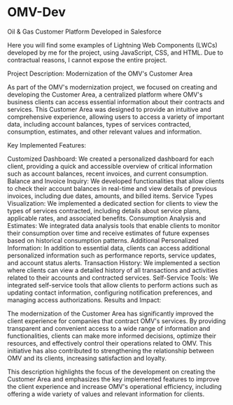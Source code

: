 # OMV-Dev
Oil &amp; Gas Customer Platform Developed in Salesforce 

Here you will find some examples of Lightning Web Components (LWCs) developed by me for the project, using JavaScript, CSS, and HTML. 
Due to contractual reasons, I cannot expose the entire project.

Project Description: Modernization of the OMV's Customer Area

As part of the OMV's modernization project, we focused on creating and developing the Customer Area, a centralized platform where OMV's business clients can access essential information about their contracts and services. This Customer Area was designed to provide an intuitive and comprehensive experience, allowing users to access a variety of important data, including account balances, types of services contracted, consumption, estimates, and other relevant values and information.

Key Implemented Features:

Customized Dashboard: We created a personalized dashboard for each client, providing a quick and accessible overview of critical information such as account balances, recent invoices, and current consumption.
Balance and Invoice Inquiry: We developed functionalities that allow clients to check their account balances in real-time and view details of previous invoices, including due dates, amounts, and billed items.
Service Types Visualization: We implemented a dedicated section for clients to view the types of services contracted, including details about service plans, applicable rates, and associated benefits.
Consumption Analysis and Estimates: We integrated data analysis tools that enable clients to monitor their consumption over time and receive estimates of future expenses based on historical consumption patterns.
Additional Personalized Information: In addition to essential data, clients can access additional personalized information such as performance reports, service updates, and account status alerts.
Transaction History: We implemented a section where clients can view a detailed history of all transactions and activities related to their accounts and contracted services.
Self-Service Tools: We integrated self-service tools that allow clients to perform actions such as updating contact information, configuring notification preferences, and managing access authorizations.
Results and Impact:

The modernization of the Customer Area has significantly improved the client experience for companies that contract OMV's services. By providing transparent and convenient access to a wide range of information and functionalities, clients can make more informed decisions, optimize their resources, and effectively control their operations related to OMV. This initiative has also contributed to strengthening the relationship between OMV and its clients, increasing satisfaction and loyalty.

This description highlights the focus of the development on creating the Customer Area and emphasizes the key implemented features to improve the client experience and increase OMV's operational efficiency, including offering a wide variety of values and relevant information for clients.
